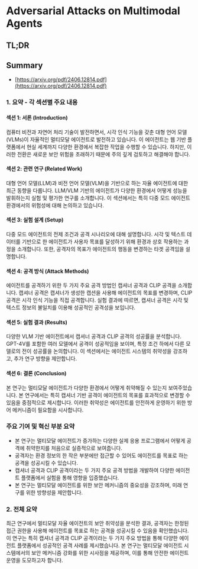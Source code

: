 # Adversarial Attacks on Multimodal Agents
## TL;DR
## Summary
- [https://arxiv.org/pdf/2406.12814.pdf](https://arxiv.org/pdf/2406.12814.pdf)

### 1. 요약 - 각 섹션별 주요 내용

#### 섹션 1: 서론 (Introduction)
컴퓨터 비전과 자연어 처리 기술이 발전하면서, 시각 인식 기능을 갖춘 대형 언어 모델(VLMs)이 자율적인 멀티모달 에이전트로 발전하고 있습니다. 이 에이전트는 웹 기반 플랫폼에서 현실 세계까지 다양한 환경에서 복잡한 작업을 수행할 수 있습니다. 하지만, 이러한 전환은 새로운 보안 위험을 초래하기 때문에 주의 깊게 검토하고 해결해야 합니다.

#### 섹션 2: 관련 연구 (Related Work)
대형 언어 모델(LLM)과 비전 언어 모델(VLM)을 기반으로 하는 자율 에이전트에 대한 최근 동향을 다룹니다. LLM/VLM 기반의 에이전트가 다양한 환경에서 어떻게 성능을 발휘하는지 실험 및 평가한 연구를 소개합니다. 이 섹션에서는 특히 다중 모드 에이전트 환경에서의 위험성에 대해 논의하고 있습니다.

#### 섹션 3: 실험 설계 (Setup)
다중 모드 에이전트의 전제 조건과 공격 시나리오에 대해 설명합니다. 시각 및 텍스트 데이터를 기반으로 한 에이전트가 사용자 목표를 달성하기 위해 환경과 상호 작용하는 과정을 소개합니다. 또한, 공격자의 목표가 에이전트의 행동을 변경하는 타겟 공격임을 설명합니다.

#### 섹션 4: 공격 방식 (Attack Methods)
에이전트를 공격하기 위한 두 가지 주요 공격 방법인 캡셔너 공격과 CLIP 공격을 소개합니다. 캡셔너 공격은 캡셔너가 생성한 캡션을 사용해 에이전트의 목표를 변경하며, CLIP 공격은 시각 인식 기능을 직접 공격합니다. 실험 결과에 따르면, 캡셔너 공격은 시각 및 텍스트 정보의 불일치를 이용해 성공적인 공격성을 보입니다.

#### 섹션 5: 실험 결과 (Results)
다양한 VLM 기반 에이전트에서 캡셔너 공격과 CLIP 공격의 성공률을 분석합니다. GPT-4V를 포함한 여러 모델에서 공격이 성공적임을 보이며, 특정 조건 하에서 다른 모델로의 전이 성공률을 논의합니다. 이 섹션에서는 에이전트 시스템의 취약성을 강조하고, 추가 연구 방향을 제안합니다.

#### 섹션 6: 결론 (Conclusion)
본 연구는 멀티모달 에이전트가 다양한 환경에서 어떻게 취약해질 수 있는지 보여주었습니다. 본 연구에서는 특히 캡셔너 기반 공격이 에이전트의 목표를 효과적으로 변경할 수 있음을 중점적으로 제시합니다. 이러한 취약성은 에이전트를 안전하게 운영하기 위한 방어 메커니즘이 필요함을 시사합니다.

### 주요 기여 및 혁신 부분 요약
- 본 연구는 멀티모달 에이전트가 증가하는 다양한 실제 응용 프로그램에서 어떻게 공격에 취약한지를 처음으로 실증적으로 보여줍니다.
- 공격자는 환경 정보의 한 작은 부분에만 접근할 수 있어도 에이전트를 목표로 하는 공격을 성공시킬 수 있습니다.
- 캡셔너 공격과 CLIP 공격이라는 두 가지 주요 공격 방법을 개발하여 다양한 에이전트 플랫폼에서 실험을 통해 영향을 입증했습니다.
- 본 연구는 멀티모달 에이전트를 위한 보안 메커니즘의 중요성을 강조하며, 미래 연구를 위한 방향성을 제안합니다.

### 2. 전체 요약
최근 연구에서 멀티모달 자율 에이전트의 보안 취약성을 분석한 결과, 공격자는 한정된 접근 권한을 사용해 에이전트를 목표로 하는 공격을 성공시킬 수 있음을 확인했습니다. 이 연구는 특히 캡셔너 공격과 CLIP 공격이라는 두 가지 주요 방법을 통해 다양한 에이전트 플랫폼에서 성공적인 공격 사례를 제시했습니다. 본 연구는 멀티모달 에이전트 시스템에서의 보안 메커니즘 강화를 위한 시사점을 제공하며, 이를 통해 안전한 에이전트 운영을 도모하고자 합니다.